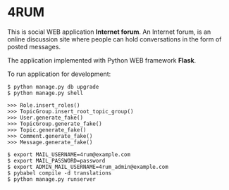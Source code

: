 4RUM
======

This is social WEB application <b>Internet forum</b>.
An Internet forum, is an online discussion site where people can hold conversations in the form of posted messages.

The application implemented with Python WEB framework <b>Flask</b>.

To run application for development:
```
$ python manage.py db upgrade
$ python manage.py shell

>>> Role.insert_roles()
>>> TopicGroup.insert_root_topic_group()
>>> User.generate_fake()
>>> TopicGroup.generate_fake()
>>> Topic.generate_fake()
>>> Comment.generate_fake()
>>> Message.generate_fake()

$ export MAIL_USERNAME=4rum@example.com
$ export MAIL_PASSWORD=password
$ export ADMIN_MAIL_USERNAME=4rum_admin@example.com
$ pybabel compile -d translations
$ python manage.py runserver
```